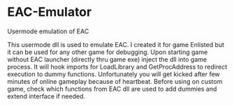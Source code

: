 # EAC-Emulator
Usermode emulation of EAC

This usermode dll is used to emulate EAC. I created it for game Enlisted but it can be used for any other game for debugging. Upon starting game without EAC launcher (directly thru game exe) inject the dll into game process. It will hook imports for LoadLibrary and GetProcAddress to redirect execution to dummy functions. Unfortunately you will get kicked after few minutes of online gameplay because of heartbeat. Before using on custom game, check which functions from EAC dll are used to add dummies and extend interface if needed.

